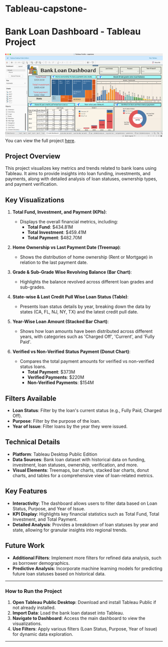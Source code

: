 # Tableau-capstone-
# Bank Loan Dashboard - Tableau Project 

![Bank Loan Dashboard](https://github.com/Nndini1810/Tableau-capstone-/blob/main/ss.png)
You can view the full project [here](https://public.tableau.com/app/profile/nandini.agarwal2473/viz/tableaucapstone_17256040118240/mainDashboard?publish=yes).

## Project Overview

This project visualizes key metrics and trends related to bank loans using Tableau. It aims to provide insights into loan funding, investments, and payments, along with detailed analysis of loan statuses, ownership types, and payment verification.

## Key Visualizations

1. **Total Fund, Investment, and Payment (KPIs)**:  
   - Displays the overall financial metrics, including:
     - **Total Fund**: $434.81M
     - **Total Investment**: $459.41M
     - **Total Payment**: $482.70M

2. **Home Ownership vs Last Payment Date (Treemap)**:  
   - Shows the distribution of home ownership (Rent or Mortgage) in relation to the last payment date.

3. **Grade & Sub-Grade Wise Revolving Balance (Bar Chart)**:  
   - Highlights the balance revolved across different loan grades and sub-grades.

4. **State-wise & Last Credit Pull Wise Loan Status (Table)**:  
   - Presents loan status details by year, breaking down the data by states (CA, FL, NJ, NY, TX) and the latest credit pull date.

5. **Year-Wise Loan Amount (Stacked Bar Chart)**:  
   - Shows how loan amounts have been distributed across different years, with categories such as 'Charged Off', 'Current', and 'Fully Paid'.

6. **Verified vs Non-Verified Status Payment (Donut Chart)**:  
   - Compares the total payment amounts for verified vs non-verified status loans.
     - **Total Payment**: $373M  
     - **Verified Payments**: $220M  
     - **Non-Verified Payments**: $154M

## Filters Available

- **Loan Status**: Filter by the loan's current status (e.g., Fully Paid, Charged Off).
- **Purpose**: Filter by the purpose of the loan.
- **Year of Issue**: Filter loans by the year they were issued.

## Technical Details

- **Platform**: Tableau Desktop Public Edition
- **Data Sources**: Bank loan dataset with historical data on funding, investment, loan statuses, ownership, verification, and more.
- **Visual Elements**: Treemaps, bar charts, stacked bar charts, donut charts, and tables for a comprehensive view of loan-related metrics.

## Key Features

- **Interactivity**: The dashboard allows users to filter data based on Loan Status, Purpose, and Year of Issue.
- **KPI Display**: Highlights key financial statistics such as Total Fund, Total Investment, and Total Payment.
- **Detailed Analysis**: Provides a breakdown of loan statuses by year and state, allowing for granular insights into regional trends.

## Future Work

- **Additional Filters**: Implement more filters for refined data analysis, such as borrower demographics.
- **Predictive Analysis**: Incorporate machine learning models for predicting future loan statuses based on historical data.

---

### How to Run the Project

1. **Open Tableau Public Desktop**: Download and install Tableau Public if not already installed.
2. **Import Data**: Load the bank loan dataset into Tableau.
3. **Navigate to Dashboard**: Access the main dashboard to view the visualizations.
4. **Use Filters**: Apply various filters (Loan Status, Purpose, Year of Issue) for dynamic data exploration.

---



